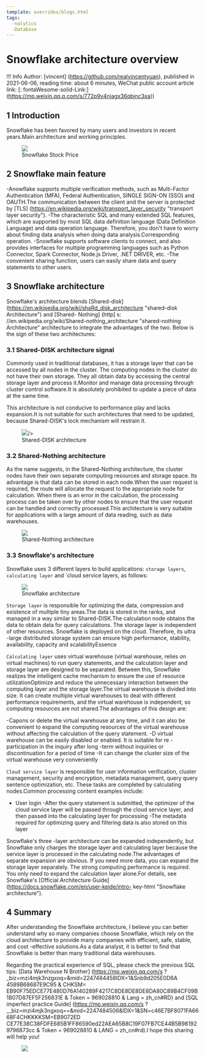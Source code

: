 ```yaml
---
template: overrides/blogs.html
tags:
  -nalytics
  -Database
---
```


# Snowflake architecture overview

!!! Info
    Author: [vincent] (https://github.com/realvincentyuan), published in 2021-06-06, reading time: about 6 minutes, WeChat public account article link: [: fontaWesome-solid-Link:] (https://mp.weixin.qq.q.com/s/772p9v4njagx36qbjnc3xa))

## 1 Introduction

Snowflake has been favored by many users and investors in recent years.Main architecture and working principles.

<figure>
  <img src = "httts://user-images.githubusercontent.com/26101303/13298228-360BD20B-ED29-84d3-77d74169f.png"/>
  <figcaption> Snowflake Stock Price </figcaption>
</Figure>

## 2 Snowflake main feature

-Anowflake supports multiple verification methods, such as Multi-Factor Authentication (MFA), Federal Authentication, SINGLE SIGN-ON (SSO) and OAUTH.The communication between the client and the server is protected by [TLS] (https://en.wikipedia.org/wiki/transport_layer_security "transport layer security").
-The characteristic SQL and many extended SQL features, which are supported by most SQL data definition language (Data Definition Language) and data operation language. Therefore, you don't have to worry about finding data analysis when doing data analysis.Corresponding operation.
-Snowflake supports software clients to connect, and also provides interfaces for multiple programming languages such as Python Connector, Spark Connector, Node.js Driver, .NET DRIVER, etc.
-The convenient sharing function, users can easily share data and query statements to other users.

## 3 Snowflake architecture

Snowflake's architecture blends [Shared-disk] (https://en.wikipedia.org/wiki/shaRd_disk_architecture "shared-disk Architecture") and [Shared- Nothing] (http] s: //en.wikipedia.org/wiki/Shared-nothing_architecture "shared-nothing Architecture" architecture to integrate the advantages of the two. Below is the sign of these two architectures:

### 3.1 Shared-DISK architecture signal

Commonly used in traditional databases, it has a storage layer that can be accessed by all nodes in the cluster. The computing nodes in the cluster do not have their own storage. They all obtain data by accessing the central storage layer and process it.Monitor and manage data processing through cluster control software.It is absolutely prohibited to update a piece of data at the same time.

This architecture is not conducive to performance play and lacks expansion.It is not suitable for such architectures that need to be updated, because Shared-DISK's lock mechanism will restrain it.

<figure>
  <img src = "httts://user-images.githubusercontent.com/26101303/13298226-1ccAF053-4C1C-933a-F555EEBD1E29.png">/>
  <figcaption> Shared-DISK architecture </figcaption>
</Figure>


### 3.2 Shared-Nothing architecture

As the name suggests, in the Shared-Nothing architecture, the cluster nodes have their own separate computing resources and storage space. Its advantage is that data can be stored in each node.When the user request is required, the route will allocate the request to the appropriate node for calculation. When there is an error in the calculation, the processing process can be taken over by other nodes to ensure that the user request can be handled and correctly processed.This architecture is very suitable for applications with a large amount of data reading, such as data warehouses.


<figure>
  <img src = "httts://user-images.githubusercontent.com/26101303/13298223-b99b67f5-47-b03F-AC165f76b9.png"/>
  <figcaption> Shared-Nothing architecture </figcaption>
</Figure>

### 3.3 Snowflake's architecture

Snowflake uses 3 different layers to build applications: `storage layers`, `calculating layer` and `cloud service layers, as follows:

<figure>
  <img src = "httts://user-images.githubusercontent.com/26101303/13298227-9cb5fbcd-cb8b8b8d-448abddb2663.png"/>
  <figcaption> Snowflake architecture </figcaption>
</Figure>

`Storage layer` is responsible for optimizing the data, compression and existence of multiple tiny areas.The data is stored in the ranks, and managed in a way similar to Shared-DISK.The calculation node obtains the data to obtain data for query calculations. The storage layer is independent of other resources. Snowflake is deployed on the cloud. Therefore, its ultra -large distributed storage system can ensure high performance, stability, availability, capacity and scalabilityEssence

`Calculating layer` uses virtual warehouse (virtual warehouse, relies on virtual machines) to run query statements, and the calculation layer and storage layer are designed to be separated. Between this, Snowflake realizes the intelligent cache mechanism to ensure the use of resource utilizationOptimize and reduce the unnecessary interaction between the computing layer and the storage layer.The virtual warehouse is divided into size. It can create multiple virtual warehouses to deal with different performance requirements, and the virtual warehouse is independent, so computing resources are not shared.The advantages of this design are:

-Capons or delete the virtual warehouse at any time, and it can also be convenient to expand the computing resources of the virtual warehouse without affecting the calculation of the query statement.
-D virtual warehouse can be easily disabled or enabled. It is suitable for re -participation in the inquiry after long -term without inquiries or discontinuation for a period of time
-It can change the cluster size of the virtual warehouse very conveniently

`Cloud service layer` is responsible for user information verification, cluster management, security and encryption, metadata management, query query sentence optimization, etc. These tasks are completed by calculating nodes.Common processing content examples include:

- User login
-After the query statement is submitted, the optimizer of the cloud service layer will be passed through the cloud service layer, and then passed into the calculating layer for processing
-The metadata required for optimizing query and filtering data is also stored on this layer

Snowflake's three -layer architecture can be expanded independently, but Snowflake only charges the storage layer and calculating layer because the service layer is processed in the calculating node.The advantages of separate expansion are obvious. If you need more data, you can expand the storage layer separately. The strong computing performance is required. You only need to expand the calculation layer alone.For details, see Snowflake's [Official Architecture Guide] (https://docs.snowflake.com/en/user-keide/intro- key-html "Snowflake architecture").

## 4 Summary

After understanding the Snowflake architecture, I believe you can better understand why so many companies choose Snowflake, which rely on the cloud architecture to provide many companies with efficient, safe, stable, and cost -effective solutions.As a data analyst, it is better to find that Snowflake is better than many traditional data warehouses.

Regarding the practical experience of SQL, please check the previous SQL tips: [Data Warehouse N Brother] (https://mp.weixin.qq.com/s ?_biz=mzi4mjk3nzgxoq=&mid=2247484458IDX=1&Snb9d205E0D6A 4589B68687E9C95 & CHKSM= EB90F75EDCE77E480D76A140289F4217C8DE8DE8DE8DA80C89B4CF09B1B07D87EF5F256831E & Token = 969028810 & Lang = zh_cn#RD) and [SQL imperfect practice Guide] (https://mp.weixin.qq.com/s ?__biz=mzi4mjk3ngxoq==&mid=2247484506&IDX=1&SN=c46E7BF8071FA6668F4CHKKKKSM=EB9072ED CE77E38C38FDFE685B1FF86590ed22AEA65B8C19F07FB7CE44B5B981929796873cc & Token = 969028810 & LANG = zh_cn#rd).I hope this sharing will help you!

<figure>
  <img src = "httts://cdn.jsdelivr.net/gh/bullettech2021/pics/2021-6-14/1623639526512-1080p%20hd)%20tail .png" widt "widt" widt "widt h = "500 " />
</Figure>